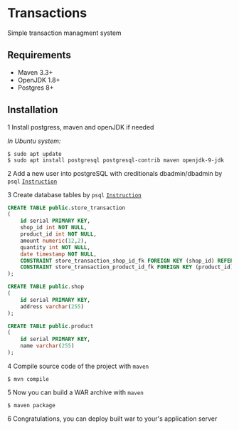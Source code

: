 # Transactions
Simple transaction managment system

## Requirements
  * Maven 3.3+
  * OpenJDK 1.8+
  * Postgres 8+
## Installation
1 Install postgress, maven and openJDK if needed

*In Ubuntu system:*
```
$ sudo apt update
$ sudo apt install postgresql postgresql-contrib maven openjdk-9-jdk 
```

2 Add a new user into postgreSQL with creditionals dbadmin/dbadmin by `psql` [`Instruction`](https://www.postgresql.org/docs/9.3/static/app-createuser.html)

3 Create database tables by `psql` [`Instruction`](https://www.postgresql.org/docs/9.1/static/sql-createdatabase.html)


```sql
CREATE TABLE public.store_transaction
(
    id serial PRIMARY KEY,
    shop_id int NOT NULL,
    product_id int NOT NULL,
    amount numeric(12,2),
    quantity int NOT NULL,
    date timestamp NOT NULL,
    CONSTRAINT store_transaction_shop_id_fk FOREIGN KEY (shop_id) REFERENCES public.shop (id) ON DELETE CASCADE ON UPDATE CASCADE,
    CONSTRAINT store_transaction_product_id_fk FOREIGN KEY (product_id) REFERENCES public.product (id) ON DELETE CASCADE ON UPDATE CASCADE
);

CREATE TABLE public.shop
(
    id serial PRIMARY KEY,
    address varchar(255)
);

CREATE TABLE public.product
(
    id serial PRIMARY KEY,
    name varchar(255)
);
```
4 Compile source code of the project with `maven`
```
$ mvn compile
```

5 Now you can build a WAR archive with `maven`
```
$ maven package
```

6 Congratulations, you can deploy built war to your's application server

